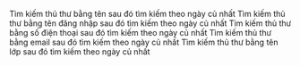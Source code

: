Tìm kiếm thủ thư bằng tên sau đó tìm kiếm theo ngày củ nhất
Tìm kiếm thủ thư bằng tên đăng nhập sau đó tìm kiếm theo ngày củ nhất
Tìm kiếm thủ thư bằng số điện thoại sau đó tìm kiếm theo ngày củ nhất
Tìm kiếm thủ thư bằng email sau đó tìm kiếm theo ngày củ nhất
Tìm kiếm thủ thư bằng tên lớp sau đó tìm kiếm theo ngày củ nhất